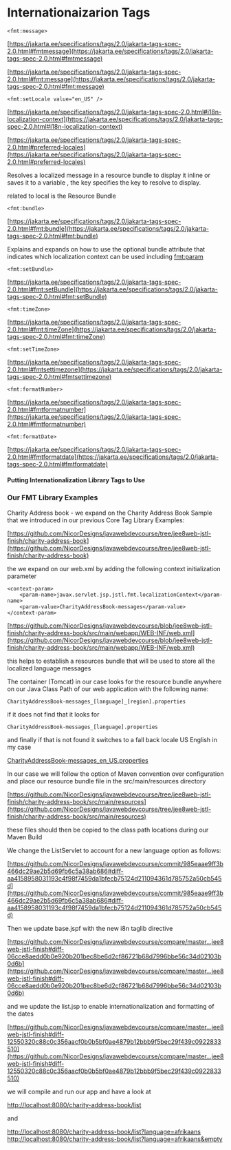 # Internationaizarion Tags

	<fmt:message>
		
[https://jakarta.ee/specifications/tags/2.0/jakarta-tags-spec-2.0.html#fmtmessage](https://jakarta.ee/specifications/tags/2.0/jakarta-tags-spec-2.0.html#fmtmessage)

[https://jakarta.ee/specifications/tags/2.0/jakarta-tags-spec-2.0.html#fmt:message](https://jakarta.ee/specifications/tags/2.0/jakarta-tags-spec-2.0.html#fmt:message)

	<fmt:setLocale value="en_US" />
	
[https://jakarta.ee/specifications/tags/2.0/jakarta-tags-spec-2.0.html#i18n-localization-context](https://jakarta.ee/specifications/tags/2.0/jakarta-tags-spec-2.0.html#i18n-localization-context)

[https://jakarta.ee/specifications/tags/2.0/jakarta-tags-spec-2.0.html#preferred-locales](https://jakarta.ee/specifications/tags/2.0/jakarta-tags-spec-2.0.html#preferred-locales)

	

Resolves a localized message in a resource bundle to display it inline or saves it to a variable , the key specifies the key to resolve to display.

related to local is the Resource Bundle

	<fmt:bundle>
	
[https://jakarta.ee/specifications/tags/2.0/jakarta-tags-spec-2.0.html#fmt:bundle](https://jakarta.ee/specifications/tags/2.0/jakarta-tags-spec-2.0.html#fmt:bundle)

Explains and expands on how to use the optional bundle attribute that indicates which localization context can be used including <fmt:param>

	<fmt:setBundle>

[https://jakarta.ee/specifications/tags/2.0/jakarta-tags-spec-2.0.html#fmt:setBundle](https://jakarta.ee/specifications/tags/2.0/jakarta-tags-spec-2.0.html#fmt:setBundle)


	<fmt:timeZone>

[https://jakarta.ee/specifications/tags/2.0/jakarta-tags-spec-2.0.html#fmt:timeZone](https://jakarta.ee/specifications/tags/2.0/jakarta-tags-spec-2.0.html#fmt:timeZone)

	<fmt:setTimeZone>

[https://jakarta.ee/specifications/tags/2.0/jakarta-tags-spec-2.0.html#fmtsettimezone](https://jakarta.ee/specifications/tags/2.0/jakarta-tags-spec-2.0.html#fmtsettimezone)

	<fmt:formatNumber>

[https://jakarta.ee/specifications/tags/2.0/jakarta-tags-spec-2.0.html#fmtformatnumber](https://jakarta.ee/specifications/tags/2.0/jakarta-tags-spec-2.0.html#fmtformatnumber)

	<fmt:formatDate>

[https://jakarta.ee/specifications/tags/2.0/jakarta-tags-spec-2.0.html#fmtformatdate](https://jakarta.ee/specifications/tags/2.0/jakarta-tags-spec-2.0.html#fmtformatdate)


#### Putting Internationalization  Library Tags to Use 
### Our FMT Library Examples
Charity Address book - we expand on the Charity Address Book Sample that we introduced in our previous Core Tag Library Examples:

[https://github.com/NicorDesigns/javawebdevcourse/tree/jee8web-jstl-finish/charity-address-book](https://github.com/NicorDesigns/javawebdevcourse/tree/jee8web-jstl-finish/charity-address-book)

the we expand on our web.xml by adding the following context initialization parameter

	<context-param>
        <param-name>javax.servlet.jsp.jstl.fmt.localizationContext</param-name>
        <param-value>CharityAddressBook-messages</param-value>
    </context-param>

[https://github.com/NicorDesigns/javawebdevcourse/blob/jee8web-jstl-finish/charity-address-book/src/main/webapp/WEB-INF/web.xml](https://github.com/NicorDesigns/javawebdevcourse/blob/jee8web-jstl-finish/charity-address-book/src/main/webapp/WEB-INF/web.xml)


this helps to establish a resources bundle that will be used to store all the localized language messages    



The container (Tomcat) in our case looks for the resource bundle anywhere on our Java Class Path of our web application
with the following name:

	CharityAddressBook-messages_[language]_[region].properties
	
if it does not find that it looks for
	
	CharityAddressBook-messages_[language].properties
	
and finally if that is not found it switches to a fall back locale US English in my case 
 		

[CharityAddressBook-messages_en_US.properties](https://github.com/NicorDesigns/javawebdevcourse/blob/jee8web-jstl-finish/charity-address-book/src/main/resources/CharityAddressBook-messages_en_US.properties)


In our case we will follow the option of Maven convention over configuration and place our resource bundle file
in the src/main/resources directory


[https://github.com/NicorDesigns/javawebdevcourse/tree/jee8web-jstl-finish/charity-address-book/src/main/resources](https://github.com/NicorDesigns/javawebdevcourse/tree/jee8web-jstl-finish/charity-address-book/src/main/resources)

these files should then be copied to the class path locations during our Maven Build

We change the ListServlet to account for a new language option as follows:

[https://github.com/NicorDesigns/javawebdevcourse/commit/985eaae9ff3b466dc29ae2b5d69fb6c5a38ab686#diff-aa4158958031193c4f98f7459da1bfecb75124d211094361d785752a50cb545d](https://github.com/NicorDesigns/javawebdevcourse/commit/985eaae9ff3b466dc29ae2b5d69fb6c5a38ab686#diff-aa4158958031193c4f98f7459da1bfecb75124d211094361d785752a50cb545d)


Then we update base.jspf with the new i8n taglib directive

[https://github.com/NicorDesigns/javawebdevcourse/compare/master...jee8web-jstl-finish#diff-06cce8aedd0b0e920b201bec8be6d2cf86721b68d7996bbe56c34d02103b0d6b](https://github.com/NicorDesigns/javawebdevcourse/compare/master...jee8web-jstl-finish#diff-06cce8aedd0b0e920b201bec8be6d2cf86721b68d7996bbe56c34d02103b0d6b)


and we update the list.jsp to enable internationalization and formatting of the dates

[https://github.com/NicorDesigns/javawebdevcourse/compare/master...jee8web-jstl-finish#diff-12550320c88c0c356aacf0b0b5bf0ae4879b12bbb9f5bec29f439c0922833510](https://github.com/NicorDesigns/javawebdevcourse/compare/master...jee8web-jstl-finish#diff-12550320c88c0c356aacf0b0b5bf0ae4879b12bbb9f5bec29f439c0922833510)


we will compile and run our app and have a look at

[http://localhost:8080/charity-address-book/list](http://localhost:8080/charity-address-book/list)

and

[http://localhost:8080/charity-address-book/list?language=afrikaans](http://localhost:8080/charity-address-book/list?language=afrikaans)
[http://localhost:8080/charity-address-book/list?language=afrikaans&empty](http://localhost:8080/charity-address-book/list?language=afrikaans&empty)





